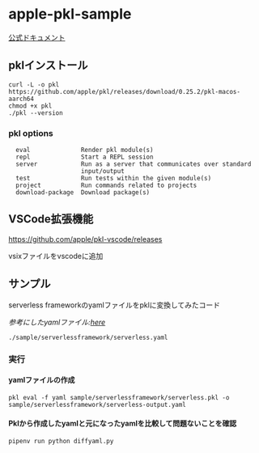 # apple-pkl-sample

[公式ドキュメント](https://pkl-lang.org/main/current/index.html)

## pklインストール

```shell
curl -L -o pkl https://github.com/apple/pkl/releases/download/0.25.2/pkl-macos-aarch64
chmod +x pkl
./pkl --version
```

### pkl options

```shell
  eval              Render pkl module(s)
  repl              Start a REPL session
  server            Run as a server that communicates over standard
                    input/output
  test              Run tests within the given module(s)
  project           Run commands related to projects
  download-package  Download package(s)
```

## VSCode拡張機能

https://github.com/apple/pkl-vscode/releases

vsixファイルをvscodeに追加


## サンプル

serverless frameworkのyamlファイルをpklに変換してみたコード

*参考にしたyamlファイル:[here](https://dev.classmethod.jp/articles/serverless-yml-read-external-file/)*

`./sample/serverlessframework/serverless.yaml`

### 実行

#### yamlファイルの作成

```shell
pkl eval -f yaml sample/serverlessframework/serverless.pkl -o sample/serverlessframework/serverless-output.yaml
```

#### Pklから作成したyamlと元になったyamlを比較して問題ないことを確認

```shell
pipenv run python diffyaml.py
```
